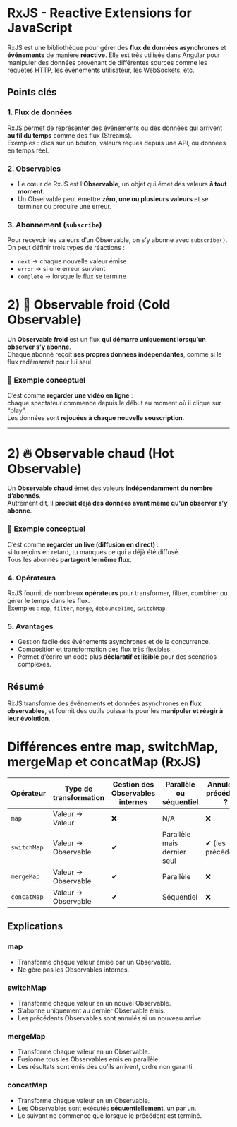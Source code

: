 # RxJS - Reactive Extensions for JavaScript

RxJS est une bibliothèque pour gérer des **flux de données asynchrones** et **événements** de manière **réactive**. Elle est très utilisée dans Angular pour manipuler des données provenant de différentes sources comme les requêtes HTTP, les événements utilisateur, les WebSockets, etc.

## Points clés

### 1. Flux de données
RxJS permet de représenter des événements ou des données qui arrivent **au fil du temps** comme des flux (Streams).  
Exemples : clics sur un bouton, valeurs reçues depuis une API, ou données en temps réel.

### 2. Observables
- Le cœur de RxJS est l’**Observable**, un objet qui émet des valeurs **à tout moment**.  
- Un Observable peut émettre **zéro, une ou plusieurs valeurs** et se terminer ou produire une erreur.

### 3. Abonnement (`subscribe`)
Pour recevoir les valeurs d’un Observable, on s’y abonne avec `subscribe()`.  
On peut définir trois types de réactions :
- `next` → chaque nouvelle valeur émise  
- `error` → si une erreur survient  
- `complete` → lorsque le flux se termine

# 2) 🧊 Observable froid (Cold Observable)

Un **Observable froid** est un flux **qui démarre uniquement lorsqu’un observer s’y abonne**.  
Chaque abonné reçoit **ses propres données indépendantes**, comme si le flux redémarrait pour lui seul.

### 🧠 Exemple conceptuel
C’est comme **regarder une vidéo en ligne** :  
chaque spectateur commence depuis le début au moment où il clique sur “play”.  
Les données sont **rejouées à chaque nouvelle souscription**.

---

# 2) 🔥 Observable chaud (Hot Observable)

Un **Observable chaud** émet des valeurs **indépendamment du nombre d’abonnés**.  
Autrement dit, il **produit déjà des données avant même qu’un observer s’y abonne**.

### 🧠 Exemple conceptuel
C’est comme **regarder un live (diffusion en direct)** :  
si tu rejoins en retard, tu manques ce qui a déjà été diffusé.  
Tous les abonnés **partagent le même flux**.


### 4. Opérateurs
RxJS fournit de nombreux **opérateurs** pour transformer, filtrer, combiner ou gérer le temps dans les flux.  
Exemples : `map`, `filter`, `merge`, `debounceTime`, `switchMap`.

### 5. Avantages
- Gestion facile des événements asynchrones et de la concurrence.  
- Composition et transformation des flux très flexibles.  
- Permet d’écrire un code plus **déclaratif et lisible** pour des scénarios complexes.

## Résumé
RxJS transforme des événements et données asynchrones en **flux observables**, et fournit des outils puissants pour les **manipuler et réagir à leur évolution**.

# Différences entre map, switchMap, mergeMap et concatMap (RxJS)

| Opérateur    | Type de transformation | Gestion des Observables internes | Parallèle ou séquentiel | Annule les précédents ? |
|--------------|----------------------|---------------------------------|------------------------|------------------------|
| `map`        | Valeur → Valeur      | ❌                               | N/A                    | ❌                     |
| `switchMap`  | Valeur → Observable  | ✔                               | Parallèle mais dernier seul | ✔ (les précédents)   |
| `mergeMap`   | Valeur → Observable  | ✔                               | Parallèle              | ❌                     |
| `concatMap`  | Valeur → Observable  | ✔                               | Séquentiel             | ❌                     |

## Explications

### map
- Transforme chaque valeur émise par un Observable.
- Ne gère pas les Observables internes.

### switchMap
- Transforme chaque valeur en un nouvel Observable.
- S’abonne uniquement au dernier Observable émis.
- Les précédents Observables sont annulés si un nouveau arrive.

### mergeMap
- Transforme chaque valeur en un Observable.
- Fusionne tous les Observables émis en parallèle.
- Les résultats sont émis dès qu’ils arrivent, ordre non garanti.

### concatMap
- Transforme chaque valeur en un Observable.
- Les Observables sont exécutés **séquentiellement**, un par un.
- Le suivant ne commence que lorsque le précédent est terminé.


